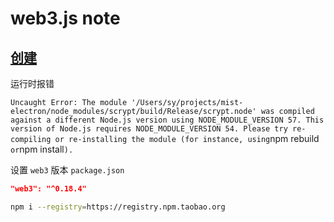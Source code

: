 # web3.js note

## [创建](https://web3js.readthedocs.io/en/1.0/include_package-core.html?highlight=ipc)

运行时报错

`
Uncaught Error: The module '/Users/sy/projects/mist-electron/node_modules/scrypt/build/Release/scrypt.node'
was compiled against a different Node.js version using
NODE_MODULE_VERSION 57. This version of Node.js requires
NODE_MODULE_VERSION 54. Please try re-compiling or re-installing
the module (for instance, using `npm rebuild` or`npm install`).
`

设置 `web3` 版本 `package.json`
```json
"web3": "^0.18.4"
```
```bash
npm i --registry=https://registry.npm.taobao.org
```